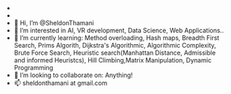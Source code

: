 
- 
-  
-    👋 Hi, I’m @SheldonThamani
- 👀 I’m interested in AI, VR development, Data Science, Web Applications..
- 🌱 I’m currently learning: Method overloading, Hash maps, Breadth First Search, Prims Algorith, Dijkstra's Algorithmic, Algorithmic Complexity, Brute Force Search, Heuristic search(Manhattan Distance, Admissible and informed Heuristcs), Hill Climbing,Matrix Manipulation, Dynamic Programming 
- 💞️ I’m looking to collaborate on: Anything!
- 📫 sheldonthamani at gmail.com

<!---
SheldonThamani/SheldonThamani is a ✨ special ✨ repository because its `README.md` (this file) appears on your GitHub profile.
You can click the Preview link to take a look at your changes.
--->
